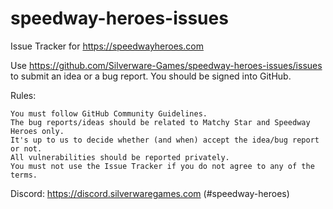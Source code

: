 # speedway-heroes-issues
Issue Tracker for https://speedwayheroes.com

Use https://github.com/Silverware-Games/speedway-heroes-issues/issues to submit an idea or a bug report. You should be signed into GitHub.

Rules:

    You must follow GitHub Community Guidelines.
    The bug reports/ideas should be related to Matchy Star and Speedway Heroes only.
    It's up to us to decide whether (and when) accept the idea/bug report or not.
    All vulnerabilities should be reported privately.
    You must not use the Issue Tracker if you do not agree to any of the terms.

Discord: https://discord.silverwaregames.com (#speedway-heroes)
